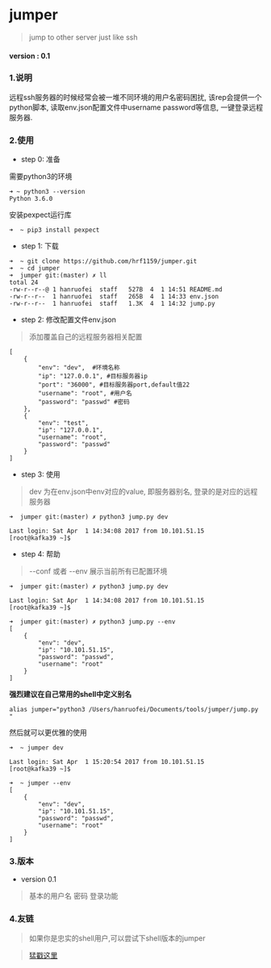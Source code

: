 # jumper
> jump to other server just like ssh

#### version : 0.1


### 1.说明
远程ssh服务器的时候经常会被一堆不同环境的用户名密码困扰, 该rep会提供一个python脚本, 读取env.json配置文件中username password等信息, 一键登录远程服务器.

### 2.使用
* step 0: 准备

需要python3的环境

```
➜ ~ python3 --version
Python 3.6.0
```
安装pexpect运行库

```
➜  ~ pip3 install pexpect
```
* step 1: 下载

```
➜  ~ git clone https://github.com/hrf1159/jumper.git
➜  ~ cd jumper
➜  jumper git:(master) ✗ ll
total 24
-rw-r--r--@ 1 hanruofei  staff   527B  4  1 14:51 README.md
-rw-r--r--  1 hanruofei  staff   265B  4  1 14:33 env.json
-rw-r--r--  1 hanruofei  staff   1.3K  4  1 14:32 jump.py
```
* step 2: 修改配置文件env.json

> 添加覆盖自己的远程服务器相关配置

```
[
    {
        "env": "dev",  #环境名称
        "ip": "127.0.0.1", #目标服务器ip
        "port": "36000", #目标服务器port,default值22
        "username": "root", #用户名
        "password": "passwd" #密码
    },
    {
        "env": "test",
        "ip": "127.0.0.1",
        "username": "root",
        "password": "passwd"
    }
]
```
* step 3: 使用

> dev 为在env.json中env对应的value, 即服务器别名, 登录的是对应的远程服务器

```
➜  jumper git:(master) ✗ python3 jump.py dev
 
Last login: Sat Apr  1 14:34:08 2017 from 10.101.51.15
[root@kafka39 ~]$ 
```
* step 4: 帮助

> --conf 或者 --env 展示当前所有已配置环境

```
➜  jumper git:(master) ✗ python3 jump.py dev
 
Last login: Sat Apr  1 14:34:08 2017 from 10.101.51.15
[root@kafka39 ~]$ 

➜  jumper git:(master) ✗ python3 jump.py --env
[
    {
        "env": "dev",
        "ip": "10.101.51.15",
        "password": "passwd",
        "username": "root"
    }
]
```


**强烈建议在自己常用的shell中定义别名**

```
alias jumper="python3 /Users/hanruofei/Documents/tools/jumper/jump.py "
```
然后就可以更优雅的使用

```
➜  ~ jumper dev

Last login: Sat Apr  1 15:20:54 2017 from 10.101.51.15
[root@kafka39 ~]$ 

➜  ~ jumper --env
[
    {
        "env": "dev",
        "ip": "10.101.51.15",
        "password": "passwd",
        "username": "root"
    }
]
```

### 3.版本
* version 0.1

> 基本的用户名 密码 登录功能

### 4.友链
> 如果你是忠实的shell用户,可以尝试下shell版本的jumper

> [猛戳这里](https://github.com/LuoDi-Nate/Jumper)
